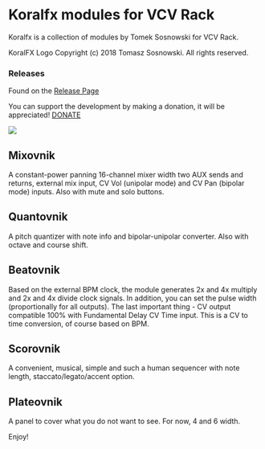 
# Koralfx modules for VCV Rack


Koralfx is a collection of modules by Tomek Sosnowski for VCV Rack.

KoralFX Logo Copyright (c) 2018 Tomasz Sosnowski.
All rights reserved.

### Releases

Found on the [Release Page](https://github.com/koralfx/Koralfx-Modules/releases)

You can support the development by making a donation, it will be appreciated!
[DONATE](https://www.paypal.me/koralfx/)


![](https://github.com/koralfx/KoralfxVCV/blob/master/Koralfx-Modules.png)


## Mixovnik
A constant-power panning 16-channel mixer width two AUX sends and returns, external mix input, CV Vol (unipolar mode) and CV Pan (bipolar mode) inputs. Also with mute and solo buttons.

## Quantovnik
A pitch quantizer with note info and bipolar-unipolar converter. Also with octave and course shift.

## Beatovnik
Based on the external BPM clock, the module generates 2x and 4x multiply and 2x and 4x divide clock signals. In addition, you can set the pulse width (proportionally for all outputs). The last important thing - CV output compatible 100% with Fundamental Delay CV Time input. This is a CV to time conversion, of course based on BPM.

## Scorovnik
A convenient, musical, simple and such a human sequencer with note length, staccato/legato/accent option.

## Plateovnik
A panel to cover what you do not want to see. For now, 4 and 6 width. 


Enjoy!